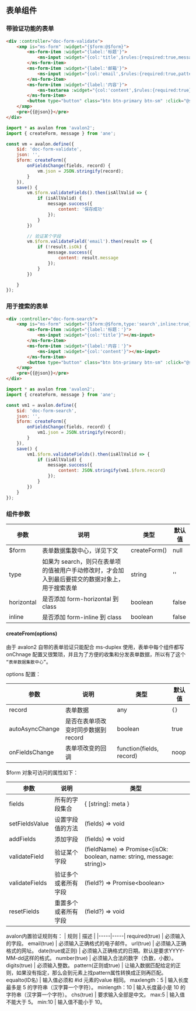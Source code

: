 ## 表单组件

### 带验证功能的表单

```html
<div :controller="doc-form-validate">
    <xmp is="ms-form" :widget="{$form:@$form}">
        <ms-form-item :widget="{label:'标题'}">
            <ms-input :widget="{col:'title',$rules:{required:true,message:'请输入标题'}}"></ms-input>
        </ms-form-item>
        <ms-form-item :widget="{label:'邮箱'}">
            <ms-input :widget="{col:'email',$rules:{required:true,pattern:/^[a-z0-9]+([._\\-]*[a-z0-9])*@([a-z0-9]+[-a-z0-9]*[a-z0-9]+.){1,63}[a-z0-9]+$/,message:'请输入正确邮箱'}}"></ms-input>
        </ms-form-item>
        <ms-form-item :widget="{label:'内容'}">
            <ms-textarea :widget="{col:'content',$rules:{required:true}}"></ms-textarea>
        </ms-form-item>
        <button type="button" class="btn btn-primary btn-sm" :click="@save">保存</button>
    </xmp>
    <pre>{{@json}}</pre>
</div>
```

```js
import * as avalon from 'avalon2';
import { createForm, message } from 'ane';

const vm = avalon.define({
    $id: 'doc-form-validate',
    json: '',
    $form: createForm({
        onFieldsChange(fields, record) {
            vm.json = JSON.stringify(record);
        }
    }),
    save() {
        vm.$form.validateFields().then(isAllValid => {
            if (isAllValid) {
                message.success({
                    content: '保存成功'
                });
            }
        })

        // 验证某个字段
        vm.$form.validateField('email').then(result => {
            if (!result.isOk) {
                message.success({
                    content: result.message
                });
            }
        })

    }
});
```

### 用于搜索的表单

```html
<div :controller="doc-form-search">
    <xmp is="ms-form" :widget="{$form:@$form,type:'search',inline:true}">
        <ms-form-item :widget="{label:'标题：'}">
            <ms-input :widget="{col:'title'}"></ms-input>
        </ms-form-item>
        <ms-form-item :widget="{label:'内容：'}">
            <ms-input :widget="{col:'content'}"></ms-input>
        </ms-form-item>
        <button type="button" class="btn btn-primary btn-sm" :click="@save">搜索</button>
    </xmp>
    <pre>{{@json}}</pre>
</div>
```

```js
import * as avalon from 'avalon2';
import { createForm, message } from 'ane';

const vm1 = avalon.define({
    $id: 'doc-form-search',
    json: '',
    $form: createForm({
        onFieldsChange(fields, record) {
            vm1.json = JSON.stringify(record);
        }
    }),
    save() {
        vm1.$form.validateFields().then(isAllValid => {
            if (isAllValid) {
                message.success({
                    content: JSON.stringify(vm1.$form.record)
                });
            }
        })
    }
});
```

### 组件参数

| 参数 | 说明 | 类型 | 默认值 |
|-----|-----|-----|-----|
| $form | 表单数据集散中心，详见下文 | createForm() | null |
| type | 如果为 search，则只在表单项的值被用户手动修改时，才会加入到最后要提交的数据对象上，用于搜索表单 | string | '' |
| horizontal | 是否添加 form-horizontal 到 class | boolean | false |
| inline | 是否添加 form-inline 到 class | boolean | false |

#### createFrom(options)

由于 avalon2 自带的表单验证只能配合 ms-duplex 使用，表单中每个组件都写 onChnage 配置又很繁琐，并且为了方便的收集和分发表单数据，所以有了这个 `“表单数据集散中心”`。

options 配置：

| 参数 | 说明 | 类型 | 默认值 |
|-----|-----|-----|-----|
| record | 表单数据 | any | `{}` |
| autoAsyncChange | 是否在表单项改变时同步数据到 record | boolean | true |
| onFieldsChange | 表单项改变的回调 | function(fields, record) | noop |

$form 对象可访问的属性如下：

| 参数 | 说明 | 类型 |
|-----|-----|-----|
| fields | 所有的字段集合 | { \[string\]: meta } |
| setFieldsValue | 设置字段值的方法 | (fields) => void |
| addFields | 添加字段 | (fields) => void |
| validateField | 验证某个字段 | (fieldName) => Promise<{isOk: boolean, name: string, message: string}> |
| validateFields | 验证多个或者所有字段 | (field?) => Promise&#x3C;boolean&#x3E; |
| resetFields | 重置多个或者所有字段 | (field?) => void |


avalon内置验证规则有：
| 规则 | 描述 |
|-----|-----|
required(true) | 必须输入的字段。
email(true) | 必须输入正确格式的电子邮件。
url(true) | 必须输入正确格式的网址。
date(true或正则) | 必须输入正确格式的日期。默认是要求YYYY-MM-dd这样的格式。
number(true) | 必须输入合法的数字（负数，小数）。
digits(true) | 必须输入整数。
pattern(正则或true) | 让输入数据匹配给定的正则，如果没有指定，那么会到元素上找pattern属性转换成正则再匹配。
equalto(ID名) | 输入值必须和 #id 元素的value 相同。
maxlength：5	 | 输入长度最多是 5 的字符串（汉字算一个字符）。
minlength：10  | 输入长度最小是 10 的字符串（汉字算一个字符）。
chs(true) | 要求输入全部是中文。
max:5  | 输入值不能大于 5。
min:10  | 输入值不能小于 10。